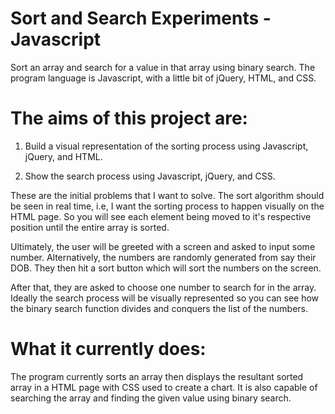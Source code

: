 # Sort and Search Experiments - Javascript
Sort an array and search for a value in that array using binary search. The program language is Javascript, with a little bit of jQuery, HTML, and CSS.

# The aims of this project are:

1) Build a visual representation of the sorting process using Javascript, jQuery, and HTML. 

2) Show the search process using Javascript, jQuery, and CSS.

These are the initial problems that I want to solve. The sort algorithm should be seen in real time, i.e, I want the sorting process to happen visually on the HTML page. So you will see each element being moved to it's respective position until the entire array is sorted. 

Ultimately, the user will be greeted with a screen and asked to input some number. Alternatively, the numbers are randomly generated from say their DOB. They then hit a sort button which will sort the numbers on the screen. 

After that, they are asked to choose one number to search for in the array. Ideally the search process will be visually represented so you can see how the binary search function divides and conquers the list of the numbers. 

# What it currently does:

The program currently sorts an array then displays the resultant sorted array in a HTML page with CSS used to create a chart. It is also capable of searching the array and finding the given value using binary search. 

